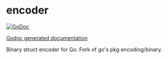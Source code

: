 encoder
=======

[![GoDoc](http://godoc.org/github.com//SkycoinProject/skycoin/src/cipher/encoder?status.png)](http://godoc.org/github.com/SkycoinProject/skycoin/src/cipher/encoder)

[Godoc generated documentation](https://godoc.org/github.com/SkycoinProject/skycoin/src/cipher/encoder)

Binary struct encoder for Go.  Fork of go's pkg encoding/binary.
